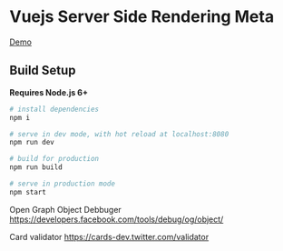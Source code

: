 # Vuejs Server Side Rendering Meta

[Demo](https://vuejs-ssr-meta-rzyjpytqlj.now.sh/)

## Build Setup

**Requires Node.js 6+**

``` bash
# install dependencies
npm i

# serve in dev mode, with hot reload at localhost:8080
npm run dev

# build for production
npm run build

# serve in production mode
npm start
```

Open Graph Object Debbuger
https://developers.facebook.com/tools/debug/og/object/

Card validator
https://cards-dev.twitter.com/validator


